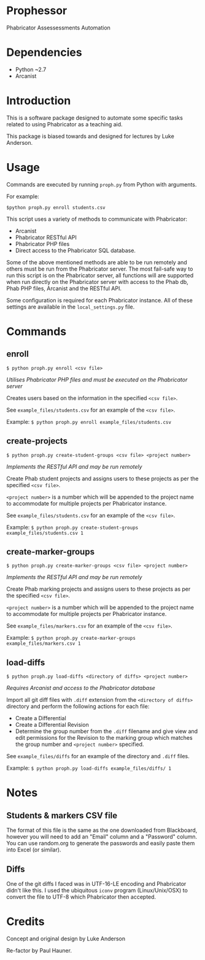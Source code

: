# Prophessor
Phabricator Assessessments Automation

# Dependencies

- Python ~2.7
- Arcanist

# Introduction

This is a software package designed to automate some specific tasks related to using Phabricator as a teaching aid.

This package is biased towards and designed for lectures by Luke Anderson.

# Usage

Commands are executed by running `proph.py` from Python with arguments.

For example:
```
$python proph.py enroll students.csv
```

This script uses a variety of methods to communicate with Phabricator:

- Arcanist
- Phabricator RESTful API
- Phabricator PHP files
- Direct access to the Phabricator SQL database.

Some of the above mentioned methods are able to be run remotely and others must be run from the Phabricator server.
The most fail-safe way to run this script is on the Phabricator server, all functions will are supported when run
directly on the Phabricator server with access to the Phab db, Phab PHP files, Arcanist and the RESTful API.

Some configuration is required for each Phabricator instance. All of these settings are available in the
`local_settings.py` file.

# Commands


## enroll

```
$ python proph.py enroll <csv file>
```

_Utilises Phabricator PHP files and must be executed on the Phabricator server_

Creates users based on the information in the specified `<csv file>`.

See `example_files/students.csv` for an example of the `<csv file>`.

Example: `$ python proph.py enroll example_files/students.csv`


## create-projects

```
$ python proph.py create-student-groups <csv file> <project number>
```

_Implements the RESTful API and may be run remotely_

Create Phab student projects and assigns users to these projects as per the specified `<csv file>`.

`<project number>` is a number which will be appended to the project name to accommodate for multiple projects per Phabricator instance.

See `example_files/students.csv` for an example of the `<csv file>`.

Example: `$ python proph.py create-student-groups example_files/students.csv 1`


## create-marker-groups

```
$ python proph.py create-marker-groups <csv file> <project number>
```

_Implements the RESTful API and may be run remotely_

Create Phab marking projects and assigns users to these projects as per the specified `<csv file>`.

`<project number>` is a number which will be appended to the project name to accommodate for multiple projects per Phabricator instance.

See `example_files/markers.csv` for an example of the `<csv file>`.

Example: `$ python proph.py create-marker-groups example_files/markers.csv 1`


## load-diffs

```
$ python proph.py load-diffs <directory of diffs> <project number>
```

_Requires Arcanist and access to the Phabricator database_

Import all git diff files with `.diff` extension from the `<directory of diffs>` directory and perform the following actions for each file:

- Create a Differential
- Create a Differential Revision
- Determine the group number from the `.diff` filename and give view and edit permissions for the Revision
to the marking group which matches the group number and `<project number>` specified.

See `example_files/diffs` for an example of the directory and `.diff` files.

Example: `$ python proph.py load-diffs example_files/diffs/ 1`

# Notes

## Students & markers CSV file

The format of this file is the same as the one downloaded from Blackboard, however you will need to add an "Email" column
and a "Password" column. You can use random.org to generate the passwords and easily paste them into Excel (or similar).

## Diffs

One of the git diffs I faced was in UTF-16-LE encoding and Phabricator didn't like this. I used the ubiquitous `iconv`
program (Linux/Unix/OSX) to convert the file to UTF-8 which Phabricator then accepted.


# Credits

Concept and original design by Luke Anderson

Re-factor by Paul Hauner.